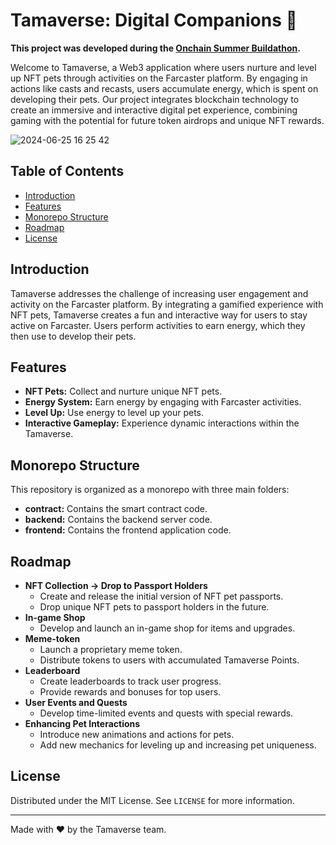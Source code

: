 # Tamaverse: Digital Companions 🐾

**This project was developed during the [Onchain Summer Buildathon](https://onchain-summer.devfolio.co/).**

Welcome to Tamaverse, a Web3 application where users nurture and level up NFT pets through activities on the Farcaster platform. By engaging in actions like casts and recasts, users accumulate energy, which is spent on developing their pets. Our project integrates blockchain technology to create an immersive and interactive digital pet experience, combining gaming with the potential for future token airdrops and unique NFT rewards.

![2024-06-25 16 25 42](https://github.com/base-surfers-crew/tamaverse-farcaster/assets/24797699/1ec13308-3184-441f-9d9b-0a1117326e72)

## Table of Contents
- [Introduction](#introduction)
- [Features](#features)
- [Monorepo Structure](#monorepo-structure)
- [Roadmap](#roadmap)
- [License](#license)

## Introduction
Tamaverse addresses the challenge of increasing user engagement and activity on the Farcaster platform. By integrating a gamified experience with NFT pets, Tamaverse creates a fun and interactive way for users to stay active on Farcaster. Users perform activities to earn energy, which they then use to develop their pets.

## Features
- **NFT Pets:** Collect and nurture unique NFT pets.
- **Energy System:** Earn energy by engaging with Farcaster activities.
- **Level Up:** Use energy to level up your pets.
- **Interactive Gameplay:** Experience dynamic interactions within the Tamaverse.

## Monorepo Structure
This repository is organized as a monorepo with three main folders:
- **contract:** Contains the smart contract code.
- **backend:** Contains the backend server code.
- **frontend:** Contains the frontend application code.

## Roadmap
- **NFT Collection -> Drop to Passport Holders**
  - Create and release the initial version of NFT pet passports.
  - Drop unique NFT pets to passport holders in the future.
- **In-game Shop**
  - Develop and launch an in-game shop for items and upgrades.
- **Meme-token**
  - Launch a proprietary meme token.
  - Distribute tokens to users with accumulated Tamaverse Points.
- **Leaderboard**
  - Create leaderboards to track user progress.
  - Provide rewards and bonuses for top users.
- **User Events and Quests**
  - Develop time-limited events and quests with special rewards.
- **Enhancing Pet Interactions**
  - Introduce new animations and actions for pets.
  - Add new mechanics for leveling up and increasing pet uniqueness.

## License
Distributed under the MIT License. See `LICENSE` for more information.

---

Made with ❤️ by the Tamaverse team.
